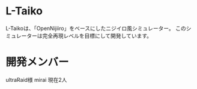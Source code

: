 # L-Taiko
L-Taikoは、「OpenNijiiro」をベースにしたニジイロ風シミュレーター。
このシミュレーターは完全再現レベルを目標にして開発しています。
# 開発メンバー
ultraRaid様
mirai
現在2人
